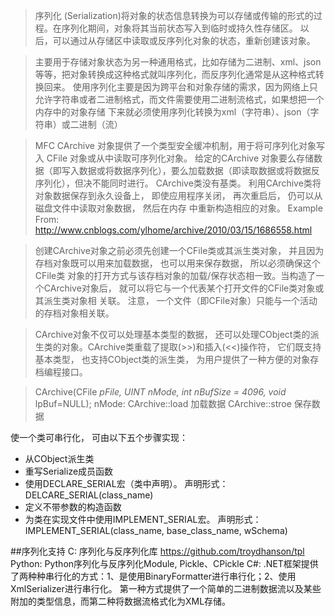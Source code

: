 >序列化 (Serialization)将对象的状态信息转换为可以存储或传输的形式的过程。在序列化期间，对象将其当前状态写入到临时或持久性存储区。
>以后，可以通过从存储区中读取或反序列化对象的状态，重新创建该对象。

>主要用于存储对象状态为另一种通用格式，比如存储为二进制、xml、json等等，把对象转换成这种格式就叫序列化，而反序列化通常是从这种格式转换回来。
>使用序列化主要是因为跨平台和对象存储的需求，因为网络上只允许字符串或者二进制格式，而文件需要使用二进制流格式，如果想把一个内存中的对象存储
>下来就必须使用序列化转换为xml（字符串）、json（字符串）或二进制（流） 

>MFC CArchive 对象提供了一个类型安全缓冲机制，用于将可序列化对象写入 CFile 对象或从中读取可序列化对象。
>给定的CArchive 对象要么存储数据（即写入数据或将数据序列化），要么加载数据（即读取数据或将数据反序列化），但决不能同时进行。
>CArchive类没有基类。 利用CArchive类将对象数据保存到永久设备上， 即使应用程序关闭， 再次重启后， 仍可以从磁盘文件中读取对象数据， 然后在内存
>中重新构造相应的对象。
>Example From:   http://www.cnblogs.com/ylhome/archive/2010/03/15/1686558.html

>创建CArchive对象之前必须先创建一个CFile类或其派生类对象， 并且因为存档对象既可以用来加载数据， 也可以用来保存数据， 所以必须确保这个CFile类
>对象的打开方式与该存档对象的加载/保存状态相一致。当构造了一个CArchive对象后， 就可以将它与一个代表某个打开文件的CFile类对象或其派生类对象相
>关联。 注意， 一个文件（即CFile对象）只能与一个活动的存档对象相关联。

>CArchive对象不仅可以处理基本类型的数据， 还可以处理CObject类的派生类的对象。CArchive类重载了提取(>>)和插入(<<)操作符， 它们既支持基本类型，
>也支持CObject类的派生类， 为用户提供了一种方便的对象存档编程接口。

>CArchive(CFile *pFile, UINT nMode, int nBufSize = 4096, void* lpBuf=NULL);
>nMode:     CArchive::load 加载数据     CArchive::stroe 保存数据

使一个类可串行化， 可由以下五个步骤实现：
*   从CObject派生类
*   重写Serialize成员函数
*   使用DECLARE_SERIAL宏（类中声明）。  声明形式： DELCARE_SERIAL(class_name)
*   定义不带参数的构造函数
*   为类在实现文件中使用IMPLEMENT_SERIAL宏。 声明形式：IMPLEMENT_SERIAL(class_name, base_class_name, wSchema)


##序列化支持
C:          序列化与反序列化库  https://github.com/troydhanson/tpl
Python:     Python序列化与反序列化Module,  Pickle、CPickle
C#:         .NET框架提供了两种种串行化的方式：1、是使用BinaryFormatter进行串行化；2、使用XmlSerializer进行串行化。
            第一种方式提供了一个简单的二进制数据流以及某些附加的类型信息，而第二种将数据流格式化为XML存储。   

